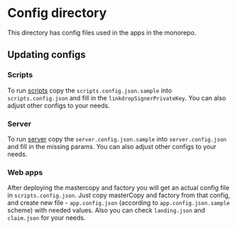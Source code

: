 # Config directory
This directory has config files used in the apps in the monorepo. 

## Updating configs
### Scripts
To run [scripts](https://github.com/LinkdropProtocol/linkdrop-monorepo/tree/dev/scripts) copy the `scripts.config.json.sample` into `scripts.config.json` and fill in the `linkdropSignerPrivateKey`. You can also adjust other configs to your needs. 

### Server
To run [server](https://github.com/LinkdropProtocol/linkdrop-monorepo/tree/dev/server) copy the `server.config.json.sample` into `server.config.json` and fill in the missing params. You can also adjust other configs to your needs. 


### Web apps
After deploying the mastercopy and factory you will get an actual config file in `scripts.config.json`. Just copy masterCopy and factory from that config, and create new file - `app.config.json` (according to `app.config.json.sample` scheme) with needed values. Also you can check `landing.json` and `claim.json` for your needs.

